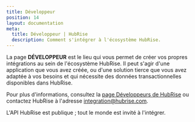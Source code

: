 ```yaml
---
title: Développeur
position: 14
layout: documentation
meta:
  title: Développeur | HubRise
  description: Comment s'intégrer à l'écosystème HubRise.
---
```


La page **DÉVELOPPEUR** est le lieu qui vous permet de créer vos propres intégrations au sein de l'écosystème HubRise. Il peut s'agir d'une application que vous avez créée, ou d'une solution tierce que vous avez adaptée à vos besoins et qui nécessite des données transactionnelles disponibles dans HubRise.

Pour plus d'informations, consultez la [page Développeurs de HubRise](/developers) ou contactez HubRise à l'adresse [integration@hubrise.com](mailto:integration@hubrise.com).

L'API HubRise est publique ; tout le monde est invité à l'intégrer.
